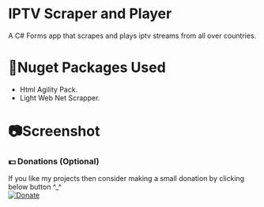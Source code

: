 # IPTV Scraper and Player
 A C# Forms app that scrapes and plays iptv streams from all over countries.

# 📎Nuget Packages Used
* Html Agility Pack.
* Light Web Net Scrapper.

# 📷Screenshot

### 💵 Donations (Optional)
If you like my projects then consider making a small donation by clicking below button ^_^
<br/>
[![Donate](https://img.shields.io/badge/Donate-PayPal-blue.svg)](https://www.paypal.com/paypalme/henryrics)
